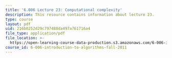 ```yaml
---
title: '6.006 Lecture 23: Computational complexity'
description: This resource contains information about lecture 23.
type: course
layout: pdf
uid: 216b0252d29c797488da497a761716a4
file_type: application/pdf
file_location: >-
  https://open-learning-course-data-production.s3.amazonaws.com/6-006-introduction-to-algorithms-fall-2011/216b0252d29c797488da497a761716a4_MIT6_006F11_lec23.pdf
course_id: 6-006-introduction-to-algorithms-fall-2011
---
```

